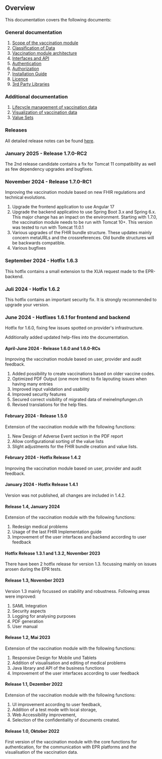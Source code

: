 ## Overview

This documentation covers the following documents:

### General documentation

1. [Scope of the vaccination module](./01_Scope.md)
2. [Classification of Data](./02_Data.md)
3. [Vaccination module architecture](./03_Architecture.md)
4. [Interfaces and API](./04_Interfaces.md)
5. [Authentication](./05_Authentication.md)
6. [Authorization](./06_Authorization.md)
7. [Installation Guide](./07_Installation.md)
8. [Licence](./09_License.md)
9. [3rd Party Libraries](./10_Libraries.md)


### Additional documentation

1. [Lifecycle management of vaccination data](./101_Lifecycle.md)
2. [Visualization of vaccination data](./102_VACD.md)
3. [Value Sets](./103_ValueSets.md)

### Releases
All detailed release notes can be found [here](https://github.com/ehealthsuisse/Impfmodul-Phase-I/blob/main/Implementation/Releases/release-notes.md).

### January 2025 - Release 1.7.0-RC2
The 2nd release candidate contains a fix for Tomcat 11 compatibility as well as few dependency upgrades and bugfixes.

### November 2024 - Release 1.7.0-RC1
Improving the vaccination module based on new FHIR regulations and technical evolutions.

1. Upgrade the frontend application to use Angular 17
2. Upgrade the backend applicatino to use Spring Boot 3.x and Spring 6.x. This major change has an impact on the environment. Starting with 1.7.0, the vaccination module needs to be run with Tomcat 10+. This version was tested to run with Tomcat 11.0.1
3. Various upgrades of the FHIR bundle structure. These updates mainly concern metaURLs and the crossreferences. Old bundle structures will be backwards compatible.
4. Various bugfixes

### September 2024 - Hotfix 1.6.3 
This hotfix contains a small extension to the XUA request made to the EPR-backend.

### Juli 2024 - Hotfix 1.6.2 
This hotfix contains an important security fix. It is strongly recommended to upgrade your version.

### June 2024 - Hotfixes 1.6.1 for frontend and backend
Hotfix for 1.6.0, fixing few issues spotted on provider's infrastructure.

Additionally added updated help-files into the documentation.

#### April-June 2024 - Release 1.6.0 and 1.6.0-RCs
Improving the vaccination module based on user, provider and audit feedback.

1. Added possibility to create vaccinations based on older vaccine codes.
2. Optimized PDF Output (one more time) to fix layouting issues when having many entries
3. Improved input validation and usability
4. Improved security features
5. Secured correct visibility of migrated data of meineImpfungen.ch
6. Revised translations for the help files.

#### February 2024 - Release 1.5.0
Extension of the vaccination module with the following functions:

1. New Design of Adverse Event section in the PDF report
2. Allow configurational sorting of the value lists
3. Slight adjustments for the FHIR bundle creation and value lists.

#### February 2024 - Hotfix Release 1.4.2
Improving the vaccination module based on user, provider and audit feedback.

#### January 2024 - Hotfix Release 1.4.1
Version was not published, all changes are included in 1.4.2. 

#### Release 1.4, January 2024
Extension of the vaccination module with the following functions:

1. Redesign medical problems 
2. Usage of the last FHIR Implementation guide 
3. Improvement of the user interfaces and backend according to user feedback


#### Hotfix Release 1.3.1 and 1.3.2, November 2023
There have been 2 hotfix release for version 1.3. focussing mainly on issues arosen during the EPR tests. 


#### Release 1.3, November 2023
Version 1.3 mainly focussed on stability and robustness. Following areas were improved:

1. SAML Integration
2. Security aspects
3. Logging for analysing purposes
4. PDF generation
4. User manual


#### Release 1.2, Mai 2023
Extension of the vaccination module with the following functions:

1. Responsive Design for Mobile und Tablets
2. Addition of visualisation and editing of medical problems
3. Java library and API of the business functions
4. Improvement of the user interfaces according to user feedback


#### Release 1.1, Dezember 2022
Extension of the vaccination module with the following functions:

1. UI improvement according to user feedback,
2. Addition of a test mode with local storage,
3. Web Accessibility improvement,
4. Selection of the confidentiality of documents created.


#### Release 1.0, Oktober 2022
First version of the vaccination module with the core functions for authentication, for the communication with EPR platforms and the visualisation of the vaccination data.
